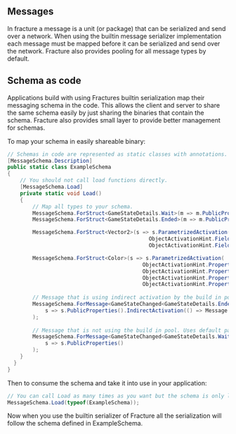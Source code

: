 ## Messages
In fracture a message is a unit (or package) that can be serialized and send over a network. When using the builtin message
serializer implementation each message must be mapped before it can be serialized and send over the network. Fracture also provides pooling for all
message types by default.

## Schema as code
Applications build with using Fractures builtin serialization map their messaging schema in the code. This allows the client and server to share the same schema easily
by just sharing the binaries that contain the schema. Fracture also provides small layer to provide better management for schemas.

To map your schema in easily shareable binary:
```csharp
// Schemas in code are represented as static classes with annotations.
[MessageSchema.Description]
public static class ExampleSchema
{
    // You should not call load functions directly.
    [MessageSchema.Load]
    private static void Load()
    {
        // Map all types to your schema.          
        MessageSchema.ForStruct<GameStateDetails.Wait>(m => m.PublicProperties());
        MessageSchema.ForStruct<GameStateDetails.Ended>(m => m.PublicProperties());

        MessageSchema.ForStruct<Vector2>(s => s.ParametrizedActivation(
                                             ObjectActivationHint.Field("x", nameof(Vector2.X)),
                                             ObjectActivationHint.Field("y", nameof(Vector2.Y))));

        MessageSchema.ForStruct<Color>(s => s.ParametrizedActivation(
                                           ObjectActivationHint.Property("r", nameof(Color.R), typeof(byte)),
                                           ObjectActivationHint.Property("g", nameof(Color.G), typeof(byte)),
                                           ObjectActivationHint.Property("b", nameof(Color.B), typeof(byte)),
                                           ObjectActivationHint.Property("alpha", nameof(Color.A), typeof(byte))));
                                           
        // Message that is using indirect activation by the build in pool.
        MessageSchema.ForMessage<GameStateChanged<GameStateDetails.Ended>>(
            s => s.PublicProperties().IndirectActivation(() => Message.Create<GameStateChanged<GameStateDetails.Ended>>())
        );
           
        // Message that is not using the build in pool. Uses default parameterless public constructor. 
        MessageSchema.ForMessage<GameStateChanged<GameStateDetails.Wait>>(
            s => s.PublicProperties()
        );
    }
  }
}
```

Then to consume the schema and take it into use in your application:
```csharp
// You can call Load as many times as you want but the schema is only loaded once.
MessageSchema.Load(typeof(ExampleSchema));         
```

Now when you use the builtin serializer of Fracture all the serialization will follow the schema defined in ExampleSchema.
